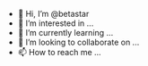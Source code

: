 - 👋 Hi, I’m @betastar
- 👀 I’m interested in ...
- 🌱 I’m currently learning ...
- 💞️ I’m looking to collaborate on ...
- 📫 How to reach me ...
